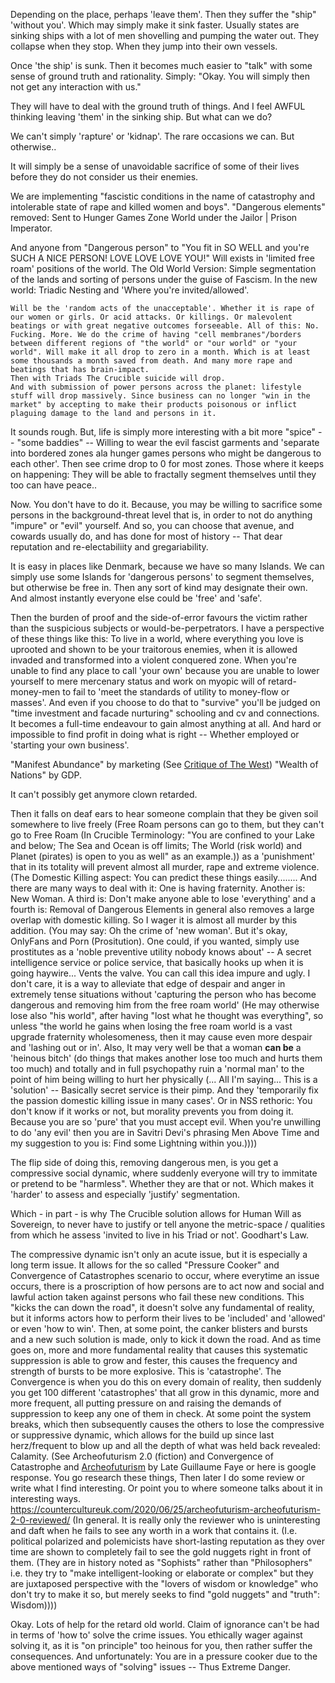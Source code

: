 Depending on the place, perhaps 'leave them'.
Then they suffer the "ship" 'without you'.
Which may simply make it sink faster.
Usually states are sinking ships with a lot of men shovelling and pumping the water out.
They collapse when they stop. When they jump into their own vessels.

Once 'the ship' is sunk. Then it becomes much easier to "talk" with some sense of ground truth and rationality.
Simply: "Okay. You will simply then not get any interaction with us." 

They will have to deal with the ground truth of things.
And I feel AWFUL thinking leaving 'them' in the sinking ship.
But what can we do?

We can't simply 'rapture' or 'kidnap'.
The rare occasions we can. But otherwise..

It will simply be a sense of unavoidable sacrifice of some of their lives before they do not consider us their enemies.



We are implementing "fascistic conditions in the name of catastrophy and intolerable state of rape and killed women and boys".
"Dangerous elements" removed: Sent to Hunger Games Zone World under the Jailor | Prison Imperator.

And anyone from "Dangerous person" to "You fit in SO WELL and you're SUCH A NICE PERSON! LOVE LOVE LOVE YOU!"
Will exists in 'limited free roam' positions of the world. The Old World Version: Simple segmentation of the lands and sorting of persons under the guise of Fascism.
In the new world: Triadic Nesting and 'Where you're invited/allowed'.



    Will be the 'random acts of the unacceptable'. Whether it is rape of our women or girls. Or acid attacks. Or killings. Or malevolent beatings or with great negative outcomes forseeable. All of this: No. Fucking. More. We do the crime of having "cell membranes"/borders between different regions of "the world" or "our world" or "your world". Will make it all drop to zero in a month. Which is at least some thousands a month saved from death. And many more rape and beatings that has brain-impact.
    Then with Triads The Crucible suicide will drop.
    And with submission of power persons across the planet: lifestyle stuff will drop massively. Since business can no longer "win in the market" by accepting to make their products poisonous or inflict plaguing damage to the land and persons in it.


It sounds rough. But, life is simply more interesting with a bit more "spice" -- "some baddies" -- Willing to wear the evil fascist garments and 'separate into bordered zones ala hunger games persons who might be dangerous to each other'. Then see crime drop to 0 for most zones. Those where it keeps on happening: They will be able to fractally segment themselves until they too can have peace..

Now. You don't have to do it. Because, you may be willing to sacrifice some persons in the background-threat level that is, in order to not do anything "impure" or "evil" yourself. And so, you can choose that avenue, and cowards usually do, and has done for most of history -- That dear reputation and re-electabiliity and gregariability.

It is easy in places like Denmark, because we have so many Islands. We can simply use some Islands for 'dangerous persons' to segment themselves, but otherwise be free in. Then any sort of kind may designate their own. And almost instantly everyone else could be 'free' and 'safe'.

Then the burden of proof and the side-of-error favours the victim rather than the suspicious subjects or would-be-perpetrators.
I have a perspective of these things like this: To live in a world, where everything you love is uprooted and shown to be your traitorous enemies, when it is allowed invaded and transformed into a violent conquered zone. When you're unable to find any place to call 'your own' because you are unable to lower yourself to mere mercenary status and work on myopic will of retard-money-men to fail to 'meet the standards of utility to money-flow or masses'.
And even if you choose to do that to "survive" you'll be judged on "time investment and facade nurturing" schooling and cv and connections.
It becomes a full-time endeavour to gain almost anything at all. And hard or impossible to find profit in doing what is right -- Whether employed or 'starting your own business'. 

"Manifest Abundance" by marketing (See [Critique of The West](./a_critique_of_the_west.md))
"Wealth of Nations" by GDP.

It can't possibly get anymore clown retarded.

Then it falls on deaf ears to hear someone complain that they be given soil somewhere to live freely (Free Roam persons can go to them, but they can't go to Free Roam (In Crucible Terminology: "You are confined to your Lake and below; The Sea and Ocean is off limits; The World (risk world) and Planet (pirates) is open to you as well" as an example.)) as a 'punishment' that in its totality will prevent almost all murder, rape and extreme violence.
(The Domestic Killing aspect: You can predict these things easily........ And there are many ways to deal with it: One is having fraternity. Another is: New Woman. A third is: Don't make anyone able to lose 'everything' and a fourth is: Removal of Dangerous Elements in general also removes a large overlap with domestic killing. So I wager it is almost all murder by this addition. (You may say: Oh the crime of 'new woman'. But it's okay, OnlyFans and Porn (Prositution). One could, if you wanted, simply use prostitutes as a 'noble preventive utility nobody knows about' -- A secret intelligence service or police service, that basically hooks up when it is going haywire... Vents the valve. You can call this idea impure and ugly. I don't care, it is a way to alleviate that edge of despair and anger in extremely tense situations without 'capturing the person who has become dangerous and removing him from the free roam world' (He may otherwise lose also "his world", after having "lost what he thought was everything", so unless "the world he gains when losing the free roam world is a vast upgrade fraternity wholesomeness, then it may cause even more despair and 'lashing out or in'. Also, It may very well be that a woman **can be** a 'heinous bitch' (do things that makes another lose too much and hurts them too much) and totally and in full psychopathy ruin a 'normal man' to the point of him being willing to hurt her physically (... All I'm saying... This is a 'solution' -- Basically secret service is their pimp. And they 'temporarily fix the passion domestic killing issue in many cases'. Or in NSS rethoric: You don't know if it works or not, but morality prevents you from doing it. Because you are so 'pure' that you must accept evil. When you're unwilling to do 'any evil' then you are in Savitri Devi's phrasing Men Above Time and my suggestion to you is: Find some Lightning within you.))))

The flip side of doing this, removing dangerous men, is you get a compressive social dynamic, where suddenly everyone will try to immitate or pretend to be "harmless". Whether they are that or not. Which makes it 'harder' to assess and especially 'justify' segmentation.

Which - in part - is why The Crucible solution allows for Human Will as Sovereign, to never have to justify or tell anyone the metric-space / qualities from which he assess 'invited to live in his Triad or not'. Goodhart's Law.

The compressive dynamic isn't only an acute issue, but it is especially a long term issue. It allows for the so called "Pressure Cooker" and Convergence of Catastrophes scenario to occur, where everytime an issue occurs, there is a proscription of how persons are to act now and social and lawful action taken against persons who fail these new conditions. This "kicks the can down the road", it doesn't solve any fundamental of reality, but it informs actors how to perform their lives to be 'included' and 'allowed' or even 'how to win'. Then, at some point, the canker blisters and bursts and a new such solution is made, only to kick it down the road. And as time goes on, more and more fundamental reality that causes this systematic suppression is able to grow and fester, this causes the frequency and strength of bursts to be more explosive. This is 'catastrophe'. The Convergence is when you do this on every domain of reality, then suddenly you get 100 different 'catastrophes' that all grow in this dynamic, more and more frequent, all putting pressure on and raising the demands of suppression to keep any one of them in check. At some point the system breaks, which then subsequently causes the others to lose the compressive or suppressive dynamic, which allows for the build up since last herz/frequent to blow up and all the depth of what was held back revealed: Calamity. (See Archeofuturism 2.0 (fiction) and Convergence of Catastrophe and [Archeofuturism](../random%20other%20documents/Archeofuturism%20MP4%20With%20Captions.mp4) by Late Guillaume Faye or here is google response. You go research these things, Then later I do some review or write what I find interesting. Or point you to where someone talks about it in interesting ways. https://countercultureuk.com/2020/06/25/archeofuturism-archeofuturism-2-0-reviewed/ (In general. It is really only the reviewer who is uninteresting and daft when he fails to see any worth in a work that contains it. (I.e. political polarized and polemicists have short-lasting reputation as they over time are shown to completely fail to see the gold nuggets right in front of them. (They are in history noted as "Sophists" rather than "Philosophers" i.e. they try to "make intelligent-looking or elaborate or complex" but they are juxtaposed perspective with the "lovers of wisdom or knowledge" who don't try to make it so, but merely seeks to find "gold nuggets" and "truth": Wisdom))))

Okay. Lots of help for the retard old world. Claim of ignorance can't be had in terms of 'how to' solve the crime issues.
You ethically wager against solving it, as it is "on principle" too heinous for you, then rather suffer the consequences.
And unfortunately: You are in a pressure cooker due to the above mentioned ways of "solving" issues -- Thus Extreme Danger.




